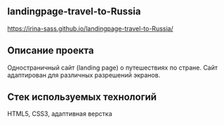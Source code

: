 ## landingpage-travel-to-Russia

https://irina-sass.github.io/landingpage-travel-to-Russia/

## Описание проекта

Одностраничный сайт (landing page) о путешествиях по стране. Сайт адаптирован для различных разрешений экранов.

## Стек используемых технологий

HTML5, CSS3, адаптивная верстка
